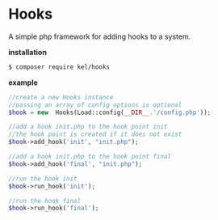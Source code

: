 # Hooks
A simple php framework for adding hooks to a system.

**installation**

```bash
$ composer require kel/hooks
````

**example**

```php
//create a new Hooks instance 
//passing an array of config options is optional
$hook = new  Hooks(Load::config(__DIR__.'/config.php'));

//add a hook init.php to the hook point init
//the hook point is created if it does not exist 
$hook->add_hook('init', "init.php"); 

//add a hook init.php to the hook point final
$hook->add_hook('final', "init.php");

//run the hook init
$hook->run_hook('init');

//run the hook final
$hook->run_hook('final');
```
